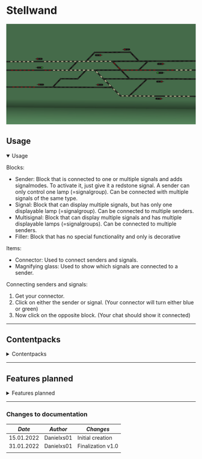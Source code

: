 # Stellwand

![Stellwand logo](stellwand.png)

## Usage

<details open>
<summary>Usage</summary>


Blocks:

* Sender: Block that is connected to one or multiple signals and adds signalmodes. To activate it, just give it a
  redstone signal. A sender can only control one lamp (=signalgroup). Can be connected with multiple signals of the same
  type.
* Signal: Block that can display multiple signals, but has only one displayable lamp (=signalgroup). Can be connected to
  multiple senders.
* Multisignal: Block that can display multiple signals and has multiple displayable lamps (=signalgroups). Can be
  connected to multiple senders.
* Filler: Block that has no special functionality and only is decorative

Items:

* Connector: Used to connect senders and signals.
* Magnifying glass: Used to show which signals are connected to a sender.

Connecting senders and signals:

1. Get your connector.
2. Click on either the sender or signal. (Your connector will turn either blue or green)
3. Now click on the opposite block. (Your chat should show it connected)

</details>
<hr>

## Contentpacks

<details>
<summary>Contentpacks</summary>

### Contentpacks available:

* Non right now, see the next chapter to change this. ;)

### Creating a contentpack:

[Documentation on how to create a contentpack](./contentpacks/Stellwand_Contentpacks.md)
</details>
<hr>

## Features planned

<details>
<summary>Features planned</summary>

* Buttons for interaction (currently in development)
* Sender with multiple functions (blinking)

</details>
<hr>

### Changes to documentation

| _Date_     | _Author_   | _Changes_         |
|------------|------------|-------------------|
| 15.01.2022 | Danielxs01 | Initial creation  |
| 31.01.2022 | Danielxs01 | Finalization v1.0 |
|            |            |                   |